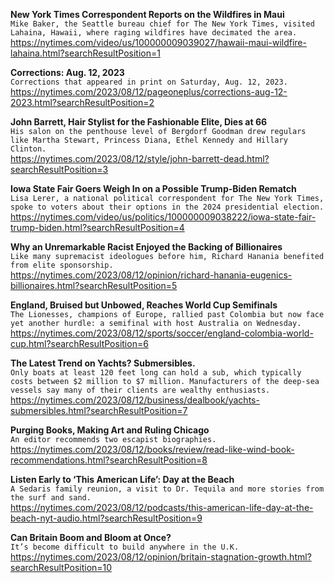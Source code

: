 **New York Times Correspondent Reports on the Wildfires in Maui**\
`Mike Baker, the Seattle bureau chief for The New York Times, visited Lahaina, Hawaii, where raging wildfires have decimated the area.`\
https://nytimes.com/video/us/100000009039027/hawaii-maui-wildfire-lahaina.html?searchResultPosition=1

**Corrections: Aug. 12, 2023**\
`Corrections that appeared in print on Saturday, Aug. 12, 2023.`\
https://nytimes.com/2023/08/12/pageoneplus/corrections-aug-12-2023.html?searchResultPosition=2

**John Barrett, Hair Stylist for the Fashionable Elite, Dies at 66**\
`His salon on the penthouse level of Bergdorf Goodman drew regulars like Martha Stewart, Princess Diana, Ethel Kennedy and Hillary Clinton.`\
https://nytimes.com/2023/08/12/style/john-barrett-dead.html?searchResultPosition=3

**Iowa State Fair Goers Weigh In on a Possible Trump-Biden Rematch**\
`Lisa Lerer, a national political correspondent for The New York Times, spoke to voters about their options in the 2024 presidential election.`\
https://nytimes.com/video/us/politics/100000009038222/iowa-state-fair-trump-biden.html?searchResultPosition=4

**Why an Unremarkable Racist Enjoyed the Backing of Billionaires**\
`Like many supremacist ideologues before him, Richard Hanania benefited from elite sponsorship.`\
https://nytimes.com/2023/08/12/opinion/richard-hanania-eugenics-billionaires.html?searchResultPosition=5

**England, Bruised but Unbowed, Reaches World Cup Semifinals**\
`The Lionesses, champions of Europe, rallied past Colombia but now face yet another hurdle: a semifinal with host Australia on Wednesday.`\
https://nytimes.com/2023/08/12/sports/soccer/england-colombia-world-cup.html?searchResultPosition=6

**The Latest Trend on Yachts? Submersibles.**\
`Only boats at least 120 feet long can hold a sub, which typically costs between $2 million to $7 million. Manufacturers of the deep-sea vessels say many of their clients are wealthy enthusiasts.`\
https://nytimes.com/2023/08/12/business/dealbook/yachts-submersibles.html?searchResultPosition=7

**Purging Books, Making Art and Ruling Chicago**\
`An editor recommends two escapist biographies.`\
https://nytimes.com/2023/08/12/books/review/read-like-wind-book-recommendations.html?searchResultPosition=8

**Listen Early to ‘This American Life’: Day at the Beach**\
`A Sedaris family reunion, a visit to Dr. Tequila and more stories from the surf and sand.`\
https://nytimes.com/2023/08/12/podcasts/this-american-life-day-at-the-beach-nyt-audio.html?searchResultPosition=9

**Can Britain Boom and Bloom at Once?**\
`It’s become difficult to build anywhere in the U.K.`\
https://nytimes.com/2023/08/12/opinion/britain-stagnation-growth.html?searchResultPosition=10

